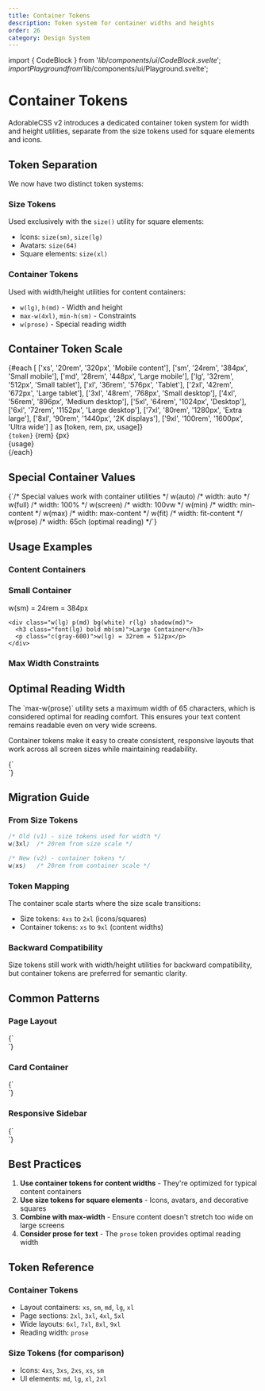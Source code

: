 ```yaml
---
title: Container Tokens
description: Token system for container widths and heights
order: 26
category: Design System
---
```


import { CodeBlock } from '$lib/components/ui/CodeBlock.svelte';
import { Playground } from '$lib/components/ui/Playground.svelte';

# Container Tokens

AdorableCSS v2 introduces a dedicated container token system for width and height utilities, separate from the size tokens used for square elements and icons.

## Token Separation

We now have two distinct token systems:

### Size Tokens
Used exclusively with the `size()` utility for square elements:
- Icons: `size(sm)`, `size(lg)`
- Avatars: `size(64)`
- Square elements: `size(xl)`

### Container Tokens
Used with width/height utilities for content containers:
- `w(lg)`, `h(md)` - Width and height
- `max-w(4xl)`, `min-h(sm)` - Constraints
- `w(prose)` - Special reading width

## Container Token Scale

<div class="vbox gap(md)">
  {#each [
    ['xs', '20rem', '320px', 'Mobile content'],
    ['sm', '24rem', '384px', 'Small mobile'],
    ['md', '28rem', '448px', 'Large mobile'],
    ['lg', '32rem', '512px', 'Small tablet'],
    ['xl', '36rem', '576px', 'Tablet'],
    ['2xl', '42rem', '672px', 'Large tablet'],
    ['3xl', '48rem', '768px', 'Small desktop'],
    ['4xl', '56rem', '896px', 'Medium desktop'],
    ['5xl', '64rem', '1024px', 'Desktop'],
    ['6xl', '72rem', '1152px', 'Large desktop'],
    ['7xl', '80rem', '1280px', 'Extra large'],
    ['8xl', '90rem', '1440px', '2K displays'],
    ['9xl', '100rem', '1600px', 'Ultra wide']
  ] as [token, rem, px, usage]}
    <div class="hbox(between) p(sm) bg(gray-50) r(md)">
      <div class="hbox gap(lg)">
        <code class="font(mono) c(purple-600)">{token}</code>
        <span class="c(gray-600)">{rem}</span>
        <span class="c(gray-500)">{px}</span>
      </div>
      <span class="text(sm) c(gray-500)">{usage}</span>
    </div>
  {/each}
</div>

## Special Container Values

<CodeBlock language="css">
{`/* Special values work with container utilities */
w(auto)      /* width: auto */
w(full)      /* width: 100% */
w(screen)    /* width: 100vw */
w(min)       /* width: min-content */
w(max)       /* width: max-content */
w(fit)       /* width: fit-content */
w(prose)     /* width: 65ch (optimal reading) */`}
</CodeBlock>

## Usage Examples

### Content Containers

<Playground>
  <div class="vbox gap(lg) items(center)">
    <div class="w(sm) p(md) bg(white) r(lg) shadow(md)">
      <h3 class="font(lg) bold mb(sm)">Small Container</h3>
      <p class="c(gray-600)">w(sm) = 24rem = 384px</p>
    </div>
    
    <div class="w(lg) p(md) bg(white) r(lg) shadow(md)">
      <h3 class="font(lg) bold mb(sm)">Large Container</h3>
      <p class="c(gray-600)">w(lg) = 32rem = 512px</p>
    </div>
  </div>
</Playground>

### Max Width Constraints

<Playground>
  <article class="max-w(prose) mx(auto)">
    <h2 class="font(xl) bold mb(md)">Optimal Reading Width</h2>
    <p class="c(gray-700) mb(sm)">
      The `max-w(prose)` utility sets a maximum width of 65 characters, 
      which is considered optimal for reading comfort. This ensures your 
      text content remains readable even on very wide screens.
    </p>
    <p class="c(gray-700)">
      Container tokens make it easy to create consistent, responsive layouts 
      that work across all screen sizes while maintaining readability.
    </p>
  </article>
</Playground>

<CodeBlock language="html">
{`<!-- Article with reading width -->
<article class="max-w(prose) mx(auto)">
  <!-- Content stays at optimal reading width -->
</article>

<!-- Responsive container -->
<div class="w(full) max-w(4xl) mx(auto) px(md)">
  <!-- Full width on mobile, constrained on desktop -->
</div>

<!-- Card grid container -->
<div class="max-w(6xl) mx(auto) grid(1/md:2/lg:3) gap(lg)">
  <!-- Responsive grid within container -->
</div>`}
</CodeBlock>

## Migration Guide

### From Size Tokens
```css
/* Old (v1) - size tokens used for width */
w(3xl)  /* 20rem from size scale */

/* New (v2) - container tokens */
w(xs)   /* 20rem from container scale */
```

### Token Mapping
The container scale starts where the size scale transitions:
- Size tokens: `4xs` to `2xl` (icons/squares)
- Container tokens: `xs` to `9xl` (content widths)

### Backward Compatibility
Size tokens still work with width/height utilities for backward compatibility, but container tokens are preferred for semantic clarity.

## Common Patterns

### Page Layout
<CodeBlock language="html">
{`<!-- Main content wrapper -->
<main class="min-h(screen) max-w(5xl) mx(auto) px(lg)">
  <!-- Page content -->
</main>`}
</CodeBlock>

### Card Container
<CodeBlock language="html">
{`<!-- Card with constrained width -->
<div class="w(full) max-w(md) bg(white) p(lg) r(xl) shadow(lg)">
  <!-- Card content -->
</div>`}
</CodeBlock>

### Responsive Sidebar
<CodeBlock language="html">
{`<!-- Sidebar with responsive width -->
<aside class="w(full) md:w(xs) lg:w(sm) bg(gray-50)">
  <!-- Sidebar content -->
</aside>`}
</CodeBlock>

## Best Practices

1. **Use container tokens for content widths** - They're optimized for typical content containers
2. **Use size tokens for square elements** - Icons, avatars, and decorative squares
3. **Combine with max-width** - Ensure content doesn't stretch too wide on large screens
4. **Consider prose for text** - The `prose` token provides optimal reading width

## Token Reference

### Container Tokens
- Layout containers: `xs`, `sm`, `md`, `lg`, `xl`
- Page sections: `2xl`, `3xl`, `4xl`, `5xl`
- Wide layouts: `6xl`, `7xl`, `8xl`, `9xl`
- Reading width: `prose`

### Size Tokens (for comparison)
- Icons: `4xs`, `3xs`, `2xs`, `xs`, `sm`
- UI elements: `md`, `lg`, `xl`, `2xl`